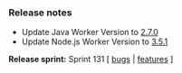 ### Release notes
<!-- Please add your release notes in the following format:
- My change description (#PR)
-->
- Update Java Worker Version to [2.7.0](https://github.com/Azure/azure-functions-java-worker/releases/tag/2.7.0)
- Update Node.js Worker Version to [3.5.1](https://github.com/Azure/azure-functions-nodejs-worker/releases/tag/v3.5.1)

**Release sprint:** Sprint 131
[ [bugs](https://github.com/Azure/azure-functions-host/issues?q=is%3Aissue+milestone%3A%22Functions+Sprint+131%22+label%3Abug+is%3Aclosed) | [features](https://github.com/Azure/azure-functions-host/issues?q=is%3Aissue+milestone%3A%22Functions+Sprint+131%22+label%3Afeature+is%3Aclosed) ]
